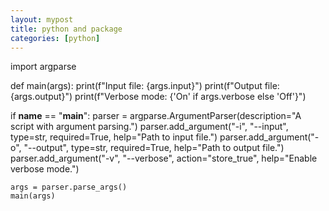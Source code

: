 ```yaml
---
layout: mypost
title: python and package
categories: [python]
---
```


import argparse

def main(args):
    print(f"Input file: {args.input}")
    print(f"Output file: {args.output}")
    print(f"Verbose mode: {'On' if args.verbose else 'Off'}")

if __name__ == "__main__":
    parser = argparse.ArgumentParser(description="A script with argument parsing.")
    parser.add_argument("-i", "--input", type=str, required=True, help="Path to input file.")
    parser.add_argument("-o", "--output", type=str, required=True, help="Path to output file.")
    parser.add_argument("-v", "--verbose", action="store_true", help="Enable verbose mode.")
    
    args = parser.parse_args()
    main(args)